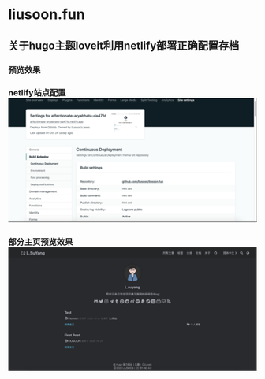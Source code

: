 # liusoon.fun
## 关于hugo主题loveit利用netlify部署正确配置存档
### 预览效果
### netlify站点配置![netlif配置如图](https://github.com/liusoon/liusoon.fun/blob/master/%E9%A2%84%E8%A7%88%E6%96%87%E4%BB%B6%EF%BC%88%E4%BB%85%E6%98%BE%E7%A4%BA%EF%BC%8C%E5%8B%BF%E4%B8%8A%E4%BC%A0%EF%BC%89/%E6%88%AA%E5%B1%8F2020-10-25%2009.25.38.png)

### 部分主页预览效果![主题主页预览](https://github.com/liusoon/liusoon.fun/blob/master/%E9%A2%84%E8%A7%88%E6%96%87%E4%BB%B6%EF%BC%88%E4%BB%85%E6%98%BE%E7%A4%BA%EF%BC%8C%E5%8B%BF%E4%B8%8A%E4%BC%A0%EF%BC%89/%E6%88%AA%E5%B1%8F2020-10-25%2009.26.21.png)

